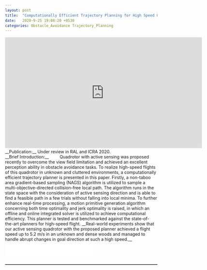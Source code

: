 ```yaml
---  
layout: post  
title:  "Computationally Efficient Trajectory Planning for High Speed Obstacle Avoidance of a Quadrotor with Active Sensing"  
date:   2020-9-25 19:08:20 +0530  
categories: Obstacle_Avoidance Trajectory_Planning
---   
```

<center>
	<iframe width="651" height="366" src="https://www.youtube.com/embed/zgIZDW39KJs" frameborder="0" allow="accelerometer; autoplay; clipboard-write; encrypted-media; gyroscope; picture-in-picture" allowfullscreen></iframe>
</center>  
<!-- <img style="float: right;" src="/assets/head_quad.jpg" width="30%">  -->  
<!-- <iframe src="http://www.fufuok.com/" id="iframepage" name="iframepage" frameBorder=0 scrolling=no width="100%" onLoad="iFrameHeight()" ></iframe> -->
__Publication:__  
Under review in RAL and ICRA 2020.
<br>
__Brief Introduction:__   
&ensp;&ensp;&ensp;&ensp; Quadrotor with active sensing was proposed recently to overcome the view field limitation and achieved an excellent perception ability in obstacle avoidance tasks. To realize high-speed flights of this quadrotor in unknown and cluttered environments, a computationally efficient trajectory planner is presented in this paper. Firstly, a non-taboo area gradient-based sampling (NAGS) algorithm is utilized to sample a multi-objective-directed collision-free local path. The algorithm runs in the state space with the consideration of active sensing direction and is able to find a feasible path in a few trials without falling into local minima. To further enhance real-time processing, a motion primitive generation algorithm concerning both time optimality and jerk optimality is raised, in which an offline and online integrated solver is utilized to achieve computational efficiency. This planner is tested and benchmarked against the state-of-the-art planners for high-speed flight. __Real-world experiments show that our active sensing quadrotor with the proposed planner achieved a flight speed up to 5.2 m/s in an unknown and dense woods and managed to handle abrupt changes in goal direction at such a high speed.__
<br>
<img src="/assets/white.png" width="60%">   
<hr style="height:1px;border:none;border-top:1px solid #555555;" />   

   
 
